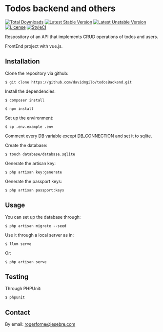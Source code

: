 # Todos backend and others

[![Total Downloads](https://poser.pugx.org/laravel/framework/d/total.svg)](https://packagist.org/packages/acacha/todosBackend)
[![Latest Stable Version](https://poser.pugx.org/laravel/framework/v/stable.svg)](https://packagist.org/packages/acacha/todosBackend)
[![Latest Unstable Version](https://poser.pugx.org/laravel/framework/v/unstable.svg)](https://packagist.org/packages/acacha/todosBackend)
[![License](https://poser.pugx.org/laravel/framework/license.svg)](https://packagist.org/packages/acacha/todosBackend)
[![StyleCI](https://styleci.io/repos/84971563/shield?branch=master)](https://styleci.io/repos/84971563)

Respository of an API that implements CRUD operations of todos and users.

FrontEnd project with vue.js.

## Installation

Clone the repository via github:

```
$ git clone https://github.com/davidmgilo/todosBackend.git
```

Install the dependencies:

```
$ composer install
```

```
$ npm install
```

Set up the environment:

```
$ cp .env.example .env
```

Comment every DB variable  except DB_CONNECTION and set it to sqlite.

Create the database:

```
$ touch database/database.sqlite
 ```
Generate the artisan key:

```
$ php artisan key:generate
```

Generate the passport keys:

```
$ php artisan passport:keys
```

## Usage

You can set up the database through:

```
$ php artisan migrate --seed
```

Use it through a local server as in:

```
$ llum serve
```

Or:

```
$ php artisan serve
```

## Testing

Through PHPUnit:

```
$ phpunit
```

## Contact

By email: rogerforne@iesebre.com